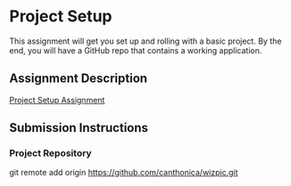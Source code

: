 # Project Setup
This assignment will get you set up and rolling with a basic project. By the end, you will have a GitHub repo that contains a working application.



## Assignment Description
[Project Setup Assignment](https://education.launchcode.org/liftoff/assignments/project-setup/)

## Submission Instructions

### Project Repository

git remote add origin https://github.com/canthonica/wizpic.git
